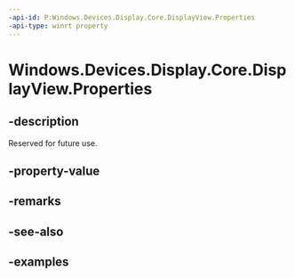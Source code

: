 ```yaml
---
-api-id: P:Windows.Devices.Display.Core.DisplayView.Properties
-api-type: winrt property
---
```


<!-- Property syntax.
public IMap<Guid, object> Properties { get; }
-->

# Windows.Devices.Display.Core.DisplayView.Properties

## -description
Reserved for future use.

## -property-value

## -remarks

## -see-also

## -examples
